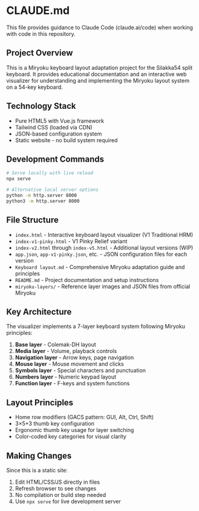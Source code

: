# CLAUDE.md

This file provides guidance to Claude Code (claude.ai/code) when working with code in this repository.

## Project Overview

This is a Miryoku keyboard layout adaptation project for the Silakka54 split keyboard. It provides educational documentation and an interactive web visualizer for understanding and implementing the Miryoku layout system on a 54-key keyboard.

## Technology Stack

- Pure HTML5 with Vue.js framework
- Tailwind CSS (loaded via CDN)
- JSON-based configuration system
- Static website - no build system required

## Development Commands

```bash
# Serve locally with live reload
npx serve

# Alternative local server options
python -m http.server 8000
python3 -m http.server 8000
```

## File Structure

- `index.html` - Interactive keyboard layout visualizer (V1 Traditional HRM)
- `index-v1-pinky.html` - V1 Pinky Relief variant
- `index-v2.html` through `index-v5.html` - Additional layout versions (WIP)
- `app.json`, `app-v1-pinky.json`, etc. - JSON configuration files for each version
- `Keyboard layout.md` - Comprehensive Miryoku adaptation guide and principles
- `README.md` - Project documentation and setup instructions
- `miryoku-layers/` - Reference layer images and JSON files from official Miryoku

## Key Architecture

The visualizer implements a 7-layer keyboard system following Miryoku principles:
1. **Base layer** - Colemak-DH layout
2. **Media layer** - Volume, playback controls
3. **Navigation layer** - Arrow keys, page navigation
4. **Mouse layer** - Mouse movement and clicks
5. **Symbols layer** - Special characters and punctuation
6. **Numbers layer** - Numeric keypad layout
7. **Function layer** - F-keys and system functions

## Layout Principles

- Home row modifiers (GACS pattern: GUI, Alt, Ctrl, Shift)
- 3×5+3 thumb key configuration
- Ergonomic thumb key usage for layer switching
- Color-coded key categories for visual clarity

## Making Changes

Since this is a static site:
1. Edit HTML/CSS/JS directly in files
2. Refresh browser to see changes
3. No compilation or build step needed
4. Use `npx serve` for live development server
